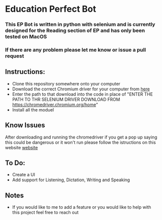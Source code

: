 # Education Perfect Bot

### This EP Bot is written in python with selenium and is currently designed for the Reading section of EP and has only been tested on MacOS

### If there are any problem please let me know or issue a pull request

## Instructions:

- Clone this repository somewhere onto your computer
- Download the correct Chromium driver for your computer from [here](https://chromedriver.chromium.org/home)
- Enter the path to that download into the code in place of "ENTER THE PATH TO THR SELENIUM DRIVER DOWNLOAD FROM https://chromedriver.chromium.org/home"
- Install all the moduel

## Know Issues

After downloading and running the chromedriver if you get a pop up saying this could be dangerous or it won't run please follow the istructions on this website [website](https://dev.to/ruthmoog/dealing-with-error-chromedriver-cannot-be-opened-because-the-developer-cannot-be-verified-1897)

## To Do:

- Create a UI
- Add support for Listening, Dictation, Writing and Speaking

## Notes

- If you would like to me to add a feature or you would like to help with this project feel free to reach out
